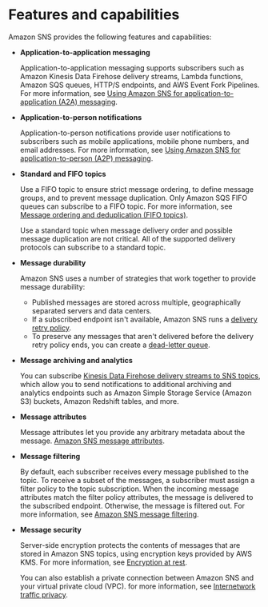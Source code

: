 # Features and capabilities<a name="welcome-features"></a>

Amazon SNS provides the following features and capabilities:
+ **Application\-to\-application messaging**

  Application\-to\-application messaging supports subscribers such as Amazon Kinesis Data Firehose delivery streams, Lambda functions, Amazon SQS queues, HTTP/S endpoints, and AWS Event Fork Pipelines\. For more information, see [Using Amazon SNS for application\-to\-application \(A2A\) messaging](sns-system-to-system-messaging.md)\.
+ **Application\-to\-person notifications**

  Application\-to\-person notifications provide user notifications to subscribers such as mobile applications, mobile phone numbers, and email addresses\. For more information, see [Using Amazon SNS for application\-to\-person \(A2P\) messaging](sns-user-notifications.md)\.
+ **Standard and FIFO topics**

  Use a FIFO topic to ensure strict message ordering, to define message groups, and to prevent message duplication\. Only Amazon SQS FIFO queues can subscribe to a FIFO topic\. For more information, see [Message ordering and deduplication \(FIFO topics\)](sns-fifo-topics.md)\.

  Use a standard topic when message delivery order and possible message duplication are not critical\. All of the supported delivery protocols can subscribe to a standard topic\.
+ **Message durability**

  Amazon SNS uses a number of strategies that work together to provide message durability:
  + Published messages are stored across multiple, geographically separated servers and data centers\.
  + If a subscribed endpoint isn't available, Amazon SNS runs a [delivery retry policy](sns-message-delivery-retries.md)\.
  + To preserve any messages that aren't delivered before the delivery retry policy ends, you can create a [dead\-letter queue](sns-dead-letter-queues.md)\.
+ **Message archiving and analytics**

  You can subscribe [Kinesis Data Firehose delivery streams to SNS topics](sns-firehose-as-subscriber.md), which allow you to send notifications to additional archiving and analytics endpoints such as Amazon Simple Storage Service \(Amazon S3\) buckets, Amazon Redshift tables, and more\.
+ **Message attributes** 

  Message attributes let you provide any arbitrary metadata about the message\. [Amazon SNS message attributes](sns-message-attributes.md)\. 
+ **Message filtering** 

  By default, each subscriber receives every message published to the topic\. To receive a subset of the messages, a subscriber must assign a filter policy to the topic subscription\. When the incoming message attributes match the filter policy attributes, the message is delivered to the subscribed endpoint\. Otherwise, the message is filtered out\. For more information, see [Amazon SNS message filtering](sns-message-filtering.md)\. 
+ **Message security** 

  Server\-side encryption protects the contents of messages that are stored in Amazon SNS topics, using encryption keys provided by AWS KMS\. For more information, see [Encryption at rest](sns-server-side-encryption.md)\.

  You can also establish a private connection between Amazon SNS and your virtual private cloud \(VPC\)\. for more information, see [Internetwork traffic privacy](sns-internetwork-traffic-privacy.md)\.
